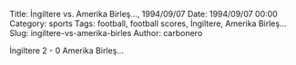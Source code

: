 Title: İngiltere vs. Amerika Birleş…, 1994/09/07
Date: 1994/09/07 00:00
Category: sports
Tags: football, football scores, İngiltere, Amerika Birleş…
Slug: ingiltere-vs-amerika-birles
Author: carbonero


İngiltere 2 - 0 Amerika Birleş…
